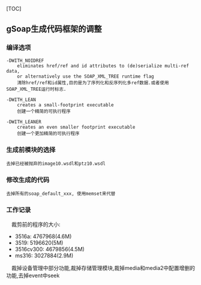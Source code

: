 [TOC]

## gSoap生成代码框架的调整

### 编译选项
	-DWITH_NOIDREF
		eliminates href/ref and id attributes to (de)serialize multi-ref data,
		or alternatively use the SOAP_XML_TREE runtime flag
		清除href/ref和id属性,目的是为了序列化和反序列化多ref数据.或者使用SOAP_XML_TREE运行时标志.

	-DWITH_LEAN
		creates a small-footprint executable
		创建一个精简的可执行程序

	-DWITH_LEANER
		creates an even smaller footprint executable
		创建一个更加精简的可执行程序

### 生成前模块的选择
	去掉已经被抛弃的image10.wsdl和ptz10.wsdl

### 修改生成的代码
	去掉所有的soap_default_xxx, 使用memset来代替

### 工作记录
&emsp;裁剪前的程序的大小:
- 3516a: 4767968(4.6M)
- 3519:  5196620(5M)
- 3516cv300: 4679856(4.5M)
- ms316: 3027884(2.9M)

&emsp;裁掉设备管理中部分功能,裁掉存储管理模块,裁掉media和media2中配置增删的功能,去掉event中seek

[1]:https://blog.csdn.net/tongjing524/article/details/45847911
[2]:https://blog.csdn.net/tongjing524/article/details/45847929